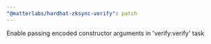 ```yaml
---
"@matterlabs/hardhat-zksync-verify": patch
---
```


Enable passing encoded constructor arguments in 'verify:verify' task
